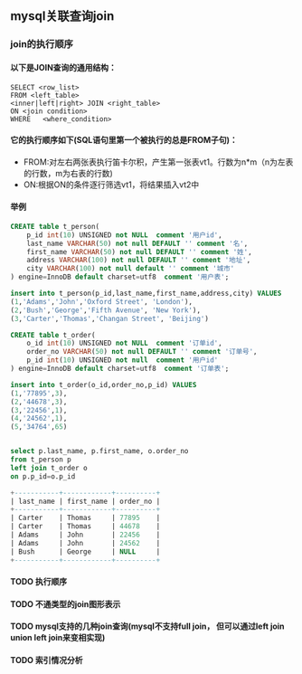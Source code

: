 ## mysql关联查询join

### join的执行顺序

#### 以下是JOIN查询的通用结构：
```mysql
SELECT <row_list>
FROM <left_table>    
<inner|left|right> JOIN <right_table> 
ON <join condition>
WHERE   <where_condition>
```
#### 它的执行顺序如下(SQL语句里第一个被执行的总是FROM子句)：
- FROM:对左右两张表执行笛卡尔积，产生第一张表vt1。行数为n*m（n为左表的行数，m为右表的行数)
- ON:根据ON的条件逐行筛选vt1，将结果插入vt2中


#### 举例
```sql
CREATE table t_person(
	p_id int(10) UNSIGNED not NULL  comment '用户id',
	last_name VARCHAR(50) not null DEFAULT '' comment '名',
	first_name VARCHAR(50) not null DEFAULT '' comment '姓',
	address VARCHAR(100) not null DEFAULT '' comment '地址',
	city VARCHAR(100) not null default '' comment '城市'
) engine=InnoDB default charset=utf8  comment '用户表';

insert into t_person(p_id,last_name,first_name,address,city) VALUES
(1,'Adams','John','Oxford Street', 'London'),
(2,'Bush','George','Fifth Avenue', 'New York'),
(3,'Carter','Thomas','Changan Street', 'Beijing')

CREATE table t_order(
	o_id int(10) UNSIGNED not NULL  comment '订单id',
	order_no VARCHAR(50) not null DEFAULT '' comment '订单号',
	p_id int(10) UNSIGNED not null  comment '用户id'
) engine=InnoDB default charset=utf8  comment '订单表';

insert into t_order(o_id,order_no,p_id) VALUES
(1,'77895',3),
(2,'44678',3),
(3,'22456',1),
(4,'24562',1),
(5,'34764',65)


select p.last_name, p.first_name, o.order_no
from t_person p
left join t_order o
on p.p_id=o.p_id

+-----------+------------+----------+
| last_name | first_name | order_no |
+-----------+------------+----------+
| Carter    | Thomas     | 77895    |
| Carter    | Thomas     | 44678    |
| Adams     | John       | 22456    |
| Adams     | John       | 24562    |
| Bush      | George     | NULL     |
+-----------+------------+----------+
```


#### TODO 执行顺序
#### TODO 不通类型的join图形表示
#### TODO mysql支持的几种join查询(mysql不支持full join， 但可以通过left join union left join来变相实现)
#### TODO 索引情况分析
